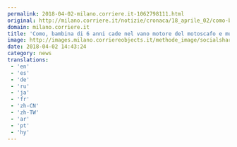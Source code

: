 ```yaml
---
permalink: 2018-04-02-milano.corriere.it-1062798111.html
original: http://milano.corriere.it/notizie/cronaca/18_aprile_02/como-bambina-6-anni-cade-vano-motore-motoscafo-muore-cc36f39e-367c-11e8-a836-1a6391d71628.shtml
domain: milano.corriere.it
title: 'Como, bambina di 6 anni cade nel vano motore del motoscafo e muore'
image: http://images.milano.corriereobjects.it/methode_image/socialshare/2018/04/02/a962daa8-367d-11e8-a836-1a6391d71628.jpg
date: 2018-04-02 14:43:24
category: news
translations: 
 - 'en'
 - 'es'
 - 'de'
 - 'ru'
 - 'ja'
 - 'fr'
 - 'zh-CN'
 - 'zh-TW'
 - 'ar'
 - 'pt'
 - 'hy'
---
```


